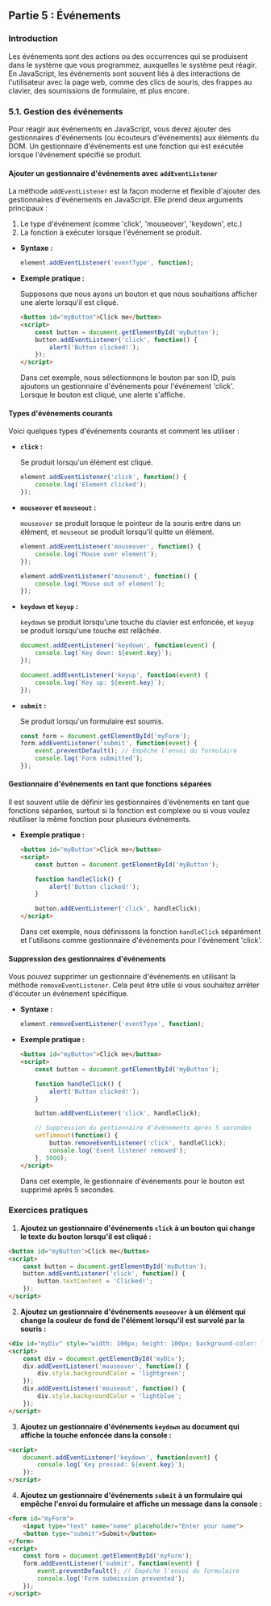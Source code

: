 ## Partie 5 : Événements

### Introduction

Les événements sont des actions ou des occurrences qui se produisent dans le système que vous programmez, auxquelles le système peut réagir. En JavaScript, les événements sont souvent liés à des interactions de l'utilisateur avec la page web, comme des clics de souris, des frappes au clavier, des soumissions de formulaire, et plus encore.

### 5.1. Gestion des événements

Pour réagir aux événements en JavaScript, vous devez ajouter des gestionnaires d'événements (ou écouteurs d'événements) aux éléments du DOM. Un gestionnaire d'événements est une fonction qui est exécutée lorsque l'événement spécifié se produit.

#### Ajouter un gestionnaire d'événements avec `addEventListener`

La méthode `addEventListener` est la façon moderne et flexible d'ajouter des gestionnaires d'événements en JavaScript. Elle prend deux arguments principaux :

1. Le type d'événement (comme 'click', 'mouseover', 'keydown', etc.)
2. La fonction à exécuter lorsque l'événement se produit.

- **Syntaxe :**

  ```javascript
  element.addEventListener('eventType', function);
  ```

- **Exemple pratique :**

  Supposons que nous ayons un bouton et que nous souhaitions afficher une alerte lorsqu'il est cliqué.

  ```html
  <button id="myButton">Click me</button>
  <script>
      const button = document.getElementById('myButton');
      button.addEventListener('click', function() {
          alert('Button clicked!');
      });
  </script>
  ```

  Dans cet exemple, nous sélectionnons le bouton par son ID, puis ajoutons un gestionnaire d'événements pour l'événement 'click'. Lorsque le bouton est cliqué, une alerte s'affiche.

#### Types d'événements courants

Voici quelques types d'événements courants et comment les utiliser :

- **`click` :**

  Se produit lorsqu'un élément est cliqué.

  ```javascript
  element.addEventListener('click', function() {
      console.log('Element clicked');
  });
  ```

- **`mouseover` et `mouseout` :**

  `mouseover` se produit lorsque le pointeur de la souris entre dans un élément, et `mouseout` se produit lorsqu'il quitte un élément.

  ```javascript
  element.addEventListener('mouseover', function() {
      console.log('Mouse over element');
  });

  element.addEventListener('mouseout', function() {
      console.log('Mouse out of element');
  });
  ```

- **`keydown` et `keyup` :**

  `keydown` se produit lorsqu'une touche du clavier est enfoncée, et `keyup` se produit lorsqu'une touche est relâchée.

  ```javascript
  document.addEventListener('keydown', function(event) {
      console.log(`Key down: ${event.key}`);
  });

  document.addEventListener('keyup', function(event) {
      console.log(`Key up: ${event.key}`);
  });
  ```

- **`submit` :**

  Se produit lorsqu'un formulaire est soumis.

  ```javascript
  const form = document.getElementById('myForm');
  form.addEventListener('submit', function(event) {
      event.preventDefault(); // Empêche l'envoi du formulaire
      console.log('Form submitted');
  });
  ```

#### Gestionnaire d'événements en tant que fonctions séparées

Il est souvent utile de définir les gestionnaires d'événements en tant que fonctions séparées, surtout si la fonction est complexe ou si vous voulez réutiliser la même fonction pour plusieurs événements.

- **Exemple pratique :**

  ```html
  <button id="myButton">Click me</button>
  <script>
      const button = document.getElementById('myButton');

      function handleClick() {
          alert('Button clicked!');
      }

      button.addEventListener('click', handleClick);
  </script>
  ```

  Dans cet exemple, nous définissons la fonction `handleClick` séparément et l'utilisons comme gestionnaire d'événements pour l'événement 'click'.

#### Suppression des gestionnaires d'événements

Vous pouvez supprimer un gestionnaire d'événements en utilisant la méthode `removeEventListener`. Cela peut être utile si vous souhaitez arrêter d'écouter un événement spécifique.

- **Syntaxe :**

  ```javascript
  element.removeEventListener('eventType', function);
  ```

- **Exemple pratique :**

  ```html
  <button id="myButton">Click me</button>
  <script>
      const button = document.getElementById('myButton');

      function handleClick() {
          alert('Button clicked!');
      }

      button.addEventListener('click', handleClick);

      // Suppression du gestionnaire d'événements après 5 secondes
      setTimeout(function() {
          button.removeEventListener('click', handleClick);
          console.log('Event listener removed');
      }, 5000);
  </script>
  ```

  Dans cet exemple, le gestionnaire d'événements pour le bouton est supprimé après 5 secondes.

### Exercices pratiques

1. **Ajoutez un gestionnaire d'événements `click` à un bouton qui change le texte du bouton lorsqu'il est cliqué :**

  ```html
  <button id="myButton">Click me</button>
  <script>
      const button = document.getElementById('myButton');
      button.addEventListener('click', function() {
          button.textContent = 'Clicked!';
      });
  </script>
  ```

2. **Ajoutez un gestionnaire d'événements `mouseover` à un élément qui change la couleur de fond de l'élément lorsqu'il est survolé par la souris :**

  ```html
  <div id="myDiv" style="width: 100px; height: 100px; background-color: lightblue;"></div>
  <script>
      const div = document.getElementById('myDiv');
      div.addEventListener('mouseover', function() {
          div.style.backgroundColor = 'lightgreen';
      });
      div.addEventListener('mouseout', function() {
          div.style.backgroundColor = 'lightblue';
      });
  </script>
  ```

3. **Ajoutez un gestionnaire d'événements `keydown` au document qui affiche la touche enfoncée dans la console :**

  ```html
  <script>
      document.addEventListener('keydown', function(event) {
          console.log(`Key pressed: ${event.key}`);
      });
  </script>
  ```

4. **Ajoutez un gestionnaire d'événements `submit` à un formulaire qui empêche l'envoi du formulaire et affiche un message dans la console :**

  ```html
  <form id="myForm">
      <input type="text" name="name" placeholder="Enter your name">
      <button type="submit">Submit</button>
  </form>
  <script>
      const form = document.getElementById('myForm');
      form.addEventListener('submit', function(event) {
          event.preventDefault(); // Empêche l'envoi du formulaire
          console.log('Form submission prevented');
      });
  </script>
  ```